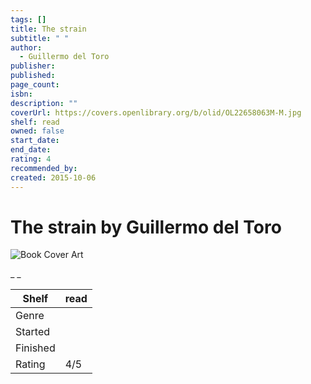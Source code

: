 ```yaml
---
tags: []
title: The strain
subtitle: " "
author:
  - Guillermo del Toro
publisher: 
published: 
page_count: 
isbn: 
description: ""
coverUrl: https://covers.openlibrary.org/b/olid/OL22658063M-M.jpg
shelf: read
owned: false
start_date: 
end_date: 
rating: 4
recommended_by: 
created: 2015-10-06
---
```


# The strain by Guillermo del Toro

![Book Cover Art](https://covers.openlibrary.org/b/olid/OL22658063M-M.jpg)

_ _

| Shelf | read |
| --- | --- |
| Genre |  |
| Started |  |
| Finished |  |
| Rating | 4/5 |

